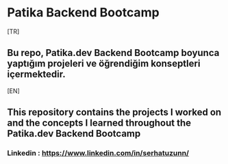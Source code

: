 # Patika Backend Bootcamp
[TR]
## Bu repo, Patika.dev Backend Bootcamp boyunca yaptığım projeleri ve öğrendiğim konseptleri içermektedir.

[EN]
## This repository contains the projects I worked on and the concepts I learned throughout the Patika.dev Backend Bootcamp

### Linkedin : https://www.linkedin.com/in/serhatuzunn/
